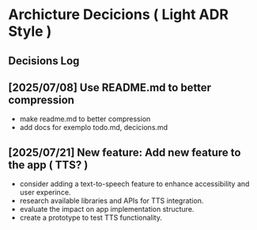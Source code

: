 # Archicture Decicions ( Light ADR Style )

## Decisions Log

## [2025/07/08] Use README.md to better compression
- make readme.md to better compression 
- add docs for exemplo todo.md, decicions.md

## [2025/07/21] New feature: Add new feature to the app ( TTS? )
- consider adding a text-to-speech feature to enhance accessibility and user experince.
- research available libraries and APIs for TTS integration.
- evaluate the impact on app implementation structure.
- create a prototype to test TTS functionality.